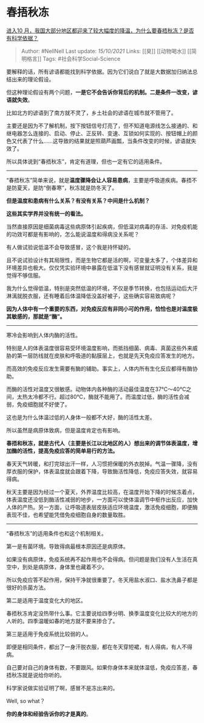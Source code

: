 # 春捂秋冻
[进入10 月，我国大部分地区都迎来了较大幅度的降温，为什么要春捂秋冻？是否有科学依据？](https://www.zhihu.com/question/491641119/answer/2171687505)

> Author: #NellNell 
Last update: *15/10/2021* 
Links: [[臭]] [[动物喝水]] [[简明格言]] 
Tags: #社会科学Social-Science 
  

要解释的话，所有谚语都能找到科学依据。因为它们说白了就是大数据加归纳法总结出来的理论假设。

但这种理论假设有两个问题，**一是它不会告诉你背后的机制。二是条件一改变，谚语就失效**。

比如北方的谚语到了南方就不灵了，乡土社会的谚语在城市就不管用了。

主要还是因为不了解机制，按下按钮信号灯亮了，但不知道电源线怎么接通的、和继电器怎么连接的、启动、停止、正反转、变速、互锁如何实现的、按钮帽上的颜色又代表了什么……这导致的结果就是照葫芦画瓢，当条件改变的时候，谚语就失效了。

所以具体说到“春捂秋冻”，肯定有道理，但也一定有它的适用条件。

---

“春捂秋冻”简单来说，就是**温度骤降会让人容易患病**，主要是呼吸道疾病。春捂不是防夏天，是防“倒春寒”，秋冻就是防冬天了。

**但是温度和患病有什么关系？有没有关系？中间是什么机制？**

**这些其实学界并没有统一的看法。**

当然直接原因是细菌病毒这些病原体引起疾病，但低温对病毒的存活、对免疫机能的功效可都是有影响的，怎么能说温度和得病没关系呢？

有人做试验说低温不会导致感冒，这个我是持怀疑的。

且不说试验设计有其局限性，而是生物它都是活的啊，可变量太多了，个体差异和环境差异也极大。仅仅凭实验环境中暴露在低温下没有感冒就证明没有关系，我是觉得不够信服。

我为什么觉得低温，特别是突然低温的环境，不仅是季节转换，也包括运动后大汗淋漓就脱衣服，还有睡着后体温降低没盖好被子，这些确实容易致病呢？

**因为人体中有一个重要的东西，对免疫反应有非同小可的作用，恰恰也是对温度极其敏感的，那就是“酶”。**

---

寒冷会影响到人体内酶的活性。

特别是人的体表温度很容易受环境温度影响，而抵挡细菌、病毒、真菌这些外来威胁的第一层防线就在皮肤和呼吸道的黏膜层上，也就是先天免疫应答发生的地方。

而高效的免疫反应发生需要有酶的辅助。事实上，人体内所有生化反应都得有酶协助。

而酶的活性对温度又很敏感。动物体内各种酶的活动最佳温度在37℃～40℃之间，太热太冷都不行。超过80℃，酶就不能用了。而温度过低，酶的活性会减弱，免疫细胞就不好使了。

这也是为什么体温过低的人身体一般都不大好，酶的活性太差。

所以虽然是病原体致病，但是温度肯定也有影响。

**春捂和秋冻，就是古代人（主要是长江以北地区的人）想出来的调节体表温度，增加酶的活性，提高免疫应答的简单易行的方法。**

春天天气转暖，和打完球出汗一样，人习惯把保暖的外衣脱掉。气温一骤降，没有厚衣服的保护，体表温度就会跟着下降，导致酶活性降低，免疫应答失效，就容易得病。

秋天主要是因为经过一个夏天，外界温度比较高，在温度开始下降的时候冻着点，体表温度还没低到酶活性减弱的地步，一方面可以使体温调节中枢作出反应，加快人体的产热。另一方面，让呼吸道表层皮肤适应环境温度，激活免疫细胞，即便酶表现不佳，也希望能凭借免疫细胞自身的数量取胜。

---

“春捂秋冻”的适用条件也和这个机制相关。

第一是有菌环境。导致得病最根本原因还是病原体。

如果没有病原体，免疫系统再不起作用也不会得病。但问题是我们没有人生活在真空中，到处是病原体，身体里也藏着不少。

所以免疫应答不起作用，保持干净就很重要了。冬天用盐水淑口、盐水洗鼻子都是很好的杀菌方法。

第二是适用于温度变化大的地区。

春捂秋冻肯定没热带什么事。它主要说给四季分明、换季温度变化比较大的地方的人听的。四季温暖如春的地方就不要来掺合了。

第三是适用于免疫系统比较弱的人。

即便是相同条件，都出了一身汗脱衣服，都在冬天穿短裙，有人得病，有人不得病。

自己要对自己的身体有数，不要跟风。如果你身体本来就体温低，免疫应答差，春捂秋冻就是说给你听的。

科学家说做实验证明了啊，感冒不是冻出来的。

Well, so what？

**你的身体和经验告诉你的才是真的**。